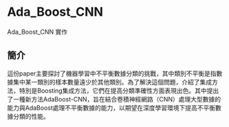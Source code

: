 # Ada_Boost_CNN
Ada_Boost_CNN 實作
## 簡介
這份paper主要探討了機器學習中不平衡數據分類的挑戰，其中類別不平衡是指數據集中某一類別的樣本數量遠少於其他類別。為了解決這個問題，介紹了集成方法，特別是Boosting集成方法，它們在提高分類準確性方面表現出色。其中提出了一種新方法AdaBoost-CNN，旨在結合卷積神經網路（CNN）處理大型數據的能力與AdaBoost處理不平衡數據的能力，以期望在深度學習環境下提高不平衡數據分類的性能。
